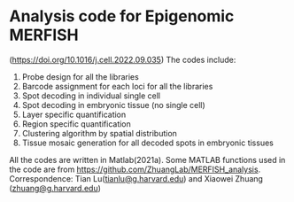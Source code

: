 # Analysis code for Epigenomic MERFISH
(https://doi.org/10.1016/j.cell.2022.09.035)
The codes include:
1) Probe design for all the libraries
2) Barcode assignment for each loci for all the libraries
3) Spot decoding in individual single cell
4) Spot decoding in embryonic tissue (no single cell)
5) Layer specific quantification
6) Region specific quantification
7) Clustering algorithm by spatial distribution
8) Tissue mosaic generation for all decoded spots in embryonic tissues

All the codes are written in Matlab(2021a). Some MATLAB functions used in the code are from https://github.com/ZhuangLab/MERFISH_analysis.
Correspondence: Tian Lu(tianlu@g.harvard.edu) and Xiaowei Zhuang (zhuang@g.harvard.edu)
